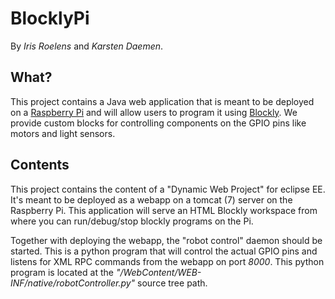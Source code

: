 # BlocklyPi

By *Iris Roelens* and *Karsten Daemen*.

## What?

This project contains a Java web application that is meant to be deployed on a [Raspberry Pi](https://www.raspberrypi.org/) and will allow users to program it using [Blockly](https://developers.google.com/blockly/). We provide custom blocks for controlling components on the GPIO pins like motors and light sensors.

## Contents

This project contains the content of a "Dynamic Web Project" for eclipse EE. It's meant to be deployed as a webapp on a tomcat (7) server on the Raspberry Pi. This application will serve an HTML Blockly workspace from where you can run/debug/stop blockly programs on the Pi.

Together with deploying the webapp, the "robot control" daemon should be started. This is a python program that will control the actual GPIO pins and listens for XML RPC commands from the webapp on port *8000*. This python program is located at the *"/WebContent/WEB-INF/native/robotController.py"* source tree path.
